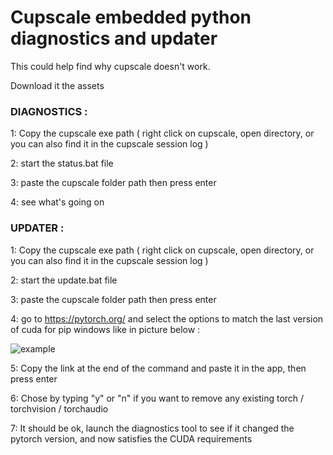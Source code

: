 # Cupscale embedded python diagnostics and updater
This could help find why cupscale doesn't work.

Download it the assets

### DIAGNOSTICS :

1: Copy the cupscale exe path
( right click on cupscale, open directory, or you can also find it in the cupscale session log )

2: start the status.bat file 

3: paste the cupscale folder path then press enter

4: see what's going on


### UPDATER :

1: Copy the cupscale exe path
( right click on cupscale, open directory, or you can also find it in the cupscale session log )

2: start the update.bat file 

3: paste the cupscale folder path then press enter

4: go to https://pytorch.org/ and select the options to match the last version of cuda for pip windows like in picture below :

![example](https://github.com/pierro42/Cupscale_diagnostics_updater/blob/main/pytorch.png?raw=true)

5: Copy the link at the end of the command and paste it in the app, then press enter

6: Chose by typing "y" or "n" if you want to remove any existing torch / torchvision / torchaudio 

7: It should be ok, launch the diagnostics tool to see if it changed the pytorch version, and now satisfies the CUDA requirements


